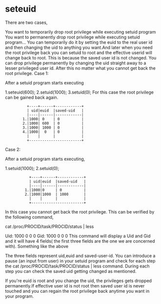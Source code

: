 # seteuid
There are two cases,

You want to temporarily drop root privilege while executing setuid program
You want to permanently drop root privilege while executing setuid program...
You can temporarily do it by setting the euid to the real user id and then changing the uid to anything you want.And later when you need the root privilege back you can setuid to root and the effective userid will change back to root. This is because the saved user id is not changed.
You can drop privilege permanently by changing the uid straight away to a lesser privileged user id. After this no matter what you cannot get back the root privilege.
Case 1:

After a setuid program starts executing

1.seteuid(600);
2.setuid(1000);
3.setuid(0);
For this case the root privilege can be gained back again.

              +----+------+------------+
              | uid|euid  |saved-uid   |
              |----|------|------------|
            1.|1000| 0    | 0          |
            2.|1000| 600  | 0          |
            3.|1000| 1000 | 0          |
            4.|1000|  0   | 0          |
              |    |      |            |
              +------------------------+
Case 2:

After a setuid program starts executing,

1.setuid(1000);
2.setuid(0);



               +----+------+------------+
               | uid|euid  |saved-uid   |
               |----|------|------------|
             1.|1000|0     | 0          |
             2.|1000|1000  | 1000       |
               |    |      |            |
               +------------------------+
In this case you cannot get back the root privilege. This can be verified by the following command,

cat /proc/PROCID/task/PROCID/status | less

Uid:    1000    0       0       0
Gid:    1000    0       0       0
This command will display a Uid and Gid and it will have 4 fields( the first three fields are the one we are concerned with). Something like the above

The three fields represent uid,euid and saved-user-id. You can introduce a pause (an input from user) in your setuid program and check for each step the cat /proc/PROCID/task/PROCID/status | less command. During each step you can check the saved uid getting changed as mentioned.

If you're euid is root and you change the uid, the privileges gets dropped permanently.If effective user id is not root then saved user id is never touched and you can regain the root privilege back anytime you want in your program.

